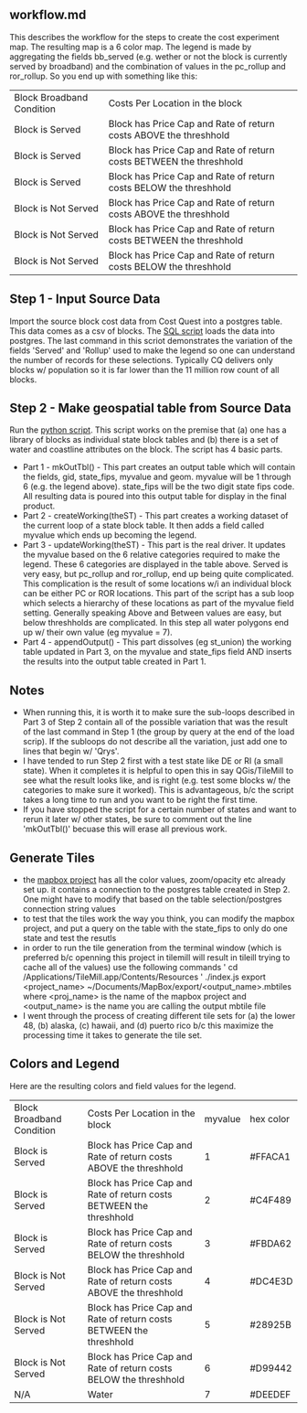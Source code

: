 ## workflow.md

This describes the workflow for the steps to create the cost experiment map.  The resulting map is a 6 color map.  The legend is made by aggregating the fields bb_served (e.g. wether or not the block is currently served by broadband) and the combination of values in the pc_rollup and ror_rollup.  So you end up with something like this:
<table>
	<tr><td>Block Broadband Condition</td><td>Costs Per Location in the block</td></tr>
    <tr><td>Block is Served</td><td>Block has Price Cap and Rate of return costs ABOVE the threshhold</td></tr>
    <tr><td>Block is Served</td><td>Block has Price Cap and Rate of return costs BETWEEN the threshhold</td></tr>
    <tr><td>Block is Served</td><td>Block has Price Cap and Rate of return costs BELOW the threshhold</td></tr>
    <tr><td>Block is Not Served</td><td>Block has Price Cap and Rate of return costs ABOVE the threshhold</td></tr>
    <tr><td>Block is Not Served</td><td>Block has Price Cap and Rate of return costs BETWEEN the threshhold</td></tr>
    <tr><td>Block is Not Served</td><td>Block has Price Cap and Rate of return costs BELOW the threshhold</td></tr>
</table>

Step 1 - Input Source Data
--------------------------
Import the source block cost data from Cost Quest into a postgres table.  This data comes as a csv of blocks.  The [SQL script](https://github.com/fccdata/cost_model_illustration/blob/master/processing/import_experiment.sql) loads the data into postgres.  The last command in this scriot demonstrates the variation of the fields 'Served' and 'Rollup' used to make the legend so one can understand the number of records for these selections.  Typically CQ delivers only blocks w/ population so it is far lower than the 11 million row count of all blocks.

Step 2 - Make geospatial table from Source Data
-----------------------------------------------
Run the [python script](https://github.com/fccdata/cost_model_illustration/blob/master/processing/prep_exp.py).  This script works on the premise that (a) one has a library of blocks as individual state block tables and (b) there is a set of water and coastline attributes on the block.  The script has 4 basic parts.
- Part 1 - mkOutTbl() - This part creates an output table which will contain the fields, gid, state_fips, myvalue and geom.  myvalue will be 1 through 6 (e.g. the legend above).  state_fips will be the two digit state fips code. All resulting data is poured into this output table for display in the final product.
- Part 2 - createWorking(theST) - This part creates a working dataset of the current loop of a state block table.  It then adds a field called myvalue which ends up becoming the legend.
- Part 3 - updateWorking(theST) - This part is the real driver.  It updates the myvalue based on the 6 relative categories required to make the legend.  These 6 categories are displayed in the table above.  Served is very easy, but pc_rollup and ror_rollup, end up being quite complicated.  This complication is the result of some locations w/i an individual block can be either PC or ROR locations.  This part of the script has a sub loop which selects a hierarchy of these locations as part of the myvalue field setting.  Generally speaking Above and Between values are easy, but below threshholds are complicated.  In this step all water polygons end up w/ their own value (eg myvalue = 7).
- Part 4 - appendOutput() - This part dissolves (eg st_union) the working table updated in Part 3, on the myvalue and state_fips field AND inserts the results into the output table created in Part 1.

Notes
-----
- When running this, it is worth it to make sure the sub-loops described in Part 3 of Step 2 contain all of the possible variation that was the result of the last command in Step 1 (the group by query at the end of the load scrip).  If the subloops do not describe all the variation, just add one to lines that begin w/ 'Qrys'.
- I have tended to run Step 2 first with a test state like DE or RI (a small state). When it completes it is helpful to open this in say QGis/TileMill to see what the result looks like, and is right (e.g. test some blocks w/ the categories to make sure it worked).  This is advantageous, b/c the script takes a long time to run and you want to be right the first time.
- If you have stopped the script for a certain number of states and want to rerun it later w/ other states, be sure to comment out the line 'mkOutTbl()' becuase this will erase all previous work.

Generate Tiles
--------------
- the [mapbox project](https://github.com/fccdata/cost_model_illustration/tree/master/visualization/cam_exp) has all the color values, zoom/opacity etc already set up.  it contains a connection to the postgres table created in Step 2.  One might have to modify that based on the table selection/postgres connection string values
- to test that the tiles work the way you think, you can modify the mapbox project, and put a query on the table with the state_fips to only do one state and test the resutls
- in order to run the tile generation from the terminal window (which is preferred b/c openning this project in tilemill will result in tileill trying to cache all of the values) use the following commands
' cd /Applications/TileMill.app/Contents/Resources
'  ./index.js export <project_name> ~/Documents/MapBox/export/<output_name>.mbtiles
where <proj_name> is the name of the mapbox project and <output_name> is the name you are calling the output mbtile file
- I went through the process of creating different tile sets for (a) the lower 48, (b) alaska, (c) hawaii, and (d) puerto rico b/c this maximize the processing time it takes to generate the tile set.  

Colors and Legend
-----------------
Here are the resulting colors and field values for the legend.
<table>
<tr><td>Block Broadband Condition</td><td>Costs Per Location in the block</td><td>myvalue</td><td>hex color</td></tr>
<tr><td>Block is Served</td><td>Block has Price Cap and Rate of return costs ABOVE the threshhold</td><td>1</td><td>#FFACA1</td></tr>
<tr><td>Block is Served</td><td>Block has Price Cap and Rate of return costs BETWEEN the threshhold</td><td>2</td><td>#C4F489</td></tr>
<tr><td>Block is Served</td><td>Block has Price Cap and Rate of return costs BELOW the threshhold</td><td>3</td><td>#FBDA62</td></tr>
<tr><td>Block is Not Served</td><td>Block has Price Cap and Rate of return costs ABOVE the threshhold</td><td>4</td><td>#DC4E3D</td></tr>
<tr><td>Block is Not Served</td><td>Block has Price Cap and Rate of return costs BETWEEN the threshhold</td><td>5</td><td>#28925B</td></tr>
<tr><td>Block is Not Served</td><td>Block has Price Cap and Rate of return costs BELOW the threshhold</td><td>6</td><td>#D99442</td></tr>
<tr><td>N/A</td><td>Water</td><td>7</td><td>#DEEDEF</td></tr>
</table>



 
